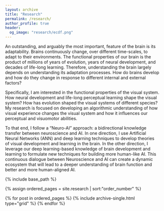 ```yaml
---
layout: archive
title: "Research"
permalink: /research/
author_profile: true
header:
  og_image: "research/ecdf.png"
---
```


An outstanding, and arguably the most important, feature of the brain is its adaptability. Brains continuously change, over different time-scales, to adapt to their environments. The functional properties of our brain is the product of millions of years of evolution, years of neural development, and decades of life-long learning. Therefore, understanding the brain largely depends on understanding its adaptation processes. How do brains develop and how do they change in response to different internal and external factors?

Specifically, I am interested in the functional properties of the visual system. How neural development and life-long perceptual learning shape the visual system? How has evolution shaped the visual systems of different species? My research is focused on developing an algorithmic understanding of how visual experience changes the visual system and how it influences our perceptual and visuomotor abilities. 

To that end, I follow a “Neuro-AI” approach: a bidirectional knowledge transfer between neuroscience and AI. In one direction, I use Artificial Neural Networks (ANN) and deep learning techniques to develop theories of visual development and learning in the brain. In the other direction, I leverage our deep learning-based knowledge of brain development and learning to formulate new techniques for building more human-like AI. This continuous dialogue between Neuroscience and AI can create a dynamic ecosystem that will lead to a deeper understanding of brain function and better and more human-aligned AI. 

<nbsp>

{% include base_path %}

{% assign ordered_pages = site.research | sort:"order_number" %}

{% for post in ordered_pages %}
  {% include archive-single.html type="grid" %}
{% endfor %}
